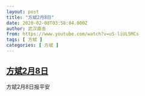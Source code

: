 ```yaml
---
layout: post
title: "方斌2月8日"
date: 2020-02-08T03:58:04.000Z
author: 武汉直击
from: https://www.youtube.com/watch?v=uS-liUL5MCs
tags: [ 方斌 ]
categories: [ 方斌 ]
---
```

<!--1581134284000-->
[方斌2月8日](https://www.youtube.com/watch?v=uS-liUL5MCs)
------

<div>
方斌2月8日报平安
</div>
